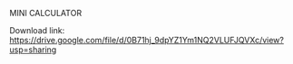 MINI CALCULATOR

Download link: https://drive.google.com/file/d/0B71hj_9dpYZ1Ym1NQ2VLUFJQVXc/view?usp=sharing
